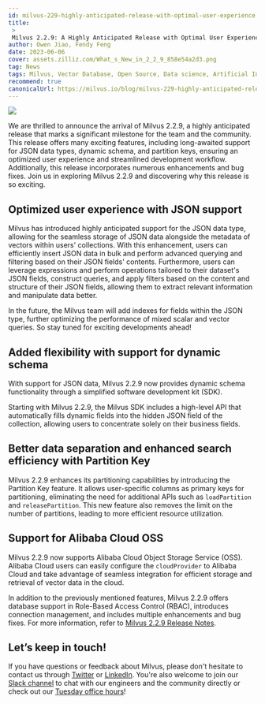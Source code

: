 ```yaml
---
id: milvus-229-highly-anticipated-release-with-optimal-user-experience.md
title: 
 > 
 Milvus 2.2.9: A Highly Anticipated Release with Optimal User Experience
author: Owen Jiao, Fendy Feng
date: 2023-06-06
cover: assets.zilliz.com/What_s_New_in_2_2_9_858e54a2d3.png
tag: News
tags: Milvus, Vector Database, Open Source, Data science, Artificial Intelligence, Vector Management
recommend: true
canonicalUrl: https://milvus.io/blog/milvus-229-highly-anticipated-release-with-optimal-user-experience.md
---
```


![](https://assets.zilliz.com/What_s_New_in_2_2_9_858e54a2d3.png)

We are thrilled to announce the arrival of Milvus 2.2.9, a highly anticipated release that marks a significant milestone for the team and the community. This release offers many exciting features, including long-awaited support for JSON data types, dynamic schema, and partition keys, ensuring an optimized user experience and streamlined development workflow. Additionally, this release incorporates numerous enhancements and bug fixes. Join us in exploring Milvus 2.2.9 and discovering why this release is so exciting.

## Optimized user experience with JSON support

Milvus has introduced highly anticipated support for the JSON data type, allowing for the seamless storage of JSON data alongside the metadata of vectors within users' collections. With this enhancement, users can efficiently insert JSON data in bulk and perform advanced querying and filtering based on their JSON fields' contents. Furthermore, users can leverage expressions and perform operations tailored to their dataset's JSON fields, construct queries, and apply filters based on the content and structure of their JSON fields, allowing them to extract relevant information and manipulate data better.  

In the future, the Milvus team will add indexes for fields within the JSON type, further optimizing the performance of mixed scalar and vector queries. So stay tuned for exciting developments ahead! 

## Added flexibility with support for dynamic schema

With support for JSON data, Milvus 2.2.9 now provides dynamic schema functionality through a simplified software development kit (SDK).

Starting with Milvus 2.2.9, the Milvus SDK includes a high-level API that automatically fills dynamic fields into the hidden JSON field of the collection, allowing users to concentrate solely on their business fields.

## Better data separation and enhanced search efficiency with Partition Key

Milvus 2.2.9 enhances its partitioning capabilities by introducing the Partition Key feature. It allows user-specific columns as primary keys for partitioning, eliminating the need for additional APIs such as `loadPartition` and `releasePartition`. This new feature also removes the limit on the number of partitions, leading to more efficient resource utilization. 

## Support for Alibaba Cloud OSS

Milvus 2.2.9 now supports Alibaba Cloud Object Storage Service (OSS). Alibaba Cloud users can easily configure the `cloudProvider` to Alibaba Cloud and take advantage of seamless integration for efficient storage and retrieval of vector data in the cloud.

In addition to the previously mentioned features, Milvus 2.2.9 offers database support in Role-Based Access Control (RBAC), introduces connection management, and includes multiple enhancements and bug fixes. For more information, refer to [Milvus 2.2.9 Release Notes](https://milvus.io/docs/release_notes.md).

## Let’s keep in touch!

If you have questions or feedback about Milvus, please don't hesitate to contact us through [Twitter](https://twitter.com/milvusio) or [LinkedIn](https://www.linkedin.com/company/the-milvus-project). You're also welcome to join our [Slack channel](https://milvus.io/slack/) to chat with our engineers and the community directly or check out our [Tuesday office hours](https://us02web.zoom.us/meeting/register/tZ0pcO6vrzsuEtVAuGTpNdb6lGnsPBzGfQ1T#/registration)!